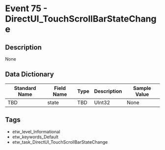# Event 75 - DirectUI_TouchScrollBarStateChange

## Description
None

## Data Dictionary
|Standard Name|Field Name|Type|Description|Sample Value|
|---|---|---|---|---|
|TBD|state|TBD|UInt32|None|None|

## Tags
* etw_level_Informational
* etw_keywords_Default
* etw_task_DirectUI_TouchScrollBarStateChange